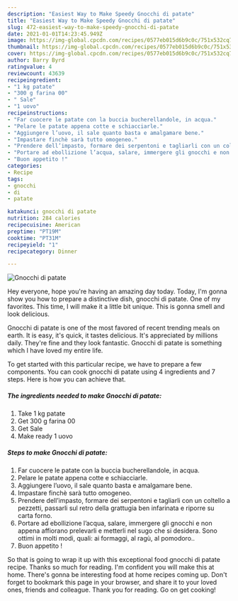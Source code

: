 ```yaml
---
description: "Easiest Way to Make Speedy Gnocchi di patate"
title: "Easiest Way to Make Speedy Gnocchi di patate"
slug: 472-easiest-way-to-make-speedy-gnocchi-di-patate
date: 2021-01-01T14:23:45.949Z
image: https://img-global.cpcdn.com/recipes/0577eb015d6b9c0c/751x532cq70/gnocchi-di-patate-recipe-main-photo.jpg
thumbnail: https://img-global.cpcdn.com/recipes/0577eb015d6b9c0c/751x532cq70/gnocchi-di-patate-recipe-main-photo.jpg
cover: https://img-global.cpcdn.com/recipes/0577eb015d6b9c0c/751x532cq70/gnocchi-di-patate-recipe-main-photo.jpg
author: Barry Byrd
ratingvalue: 4
reviewcount: 43639
recipeingredient:
- "1 kg patate"
- "300 g farina 00"
- " Sale"
- "1 uovo"
recipeinstructions:
- "Far cuocere le patate con la buccia bucherellandole, in acqua."
- "Pelare le patate appena cotte e schiacciarle."
- "Aggiungere l’uovo, il sale quanto basta e amalgamare bene."
- "Impastare finchè sarà tutto omogeneo."
- "Prendere dell’impasto, formare dei serpentoni e tagliarli con un coltello a pezzetti, passarli sul retro della grattugia ben infarinata e riporre su carta forno."
- "Portare ad ebollizione l’acqua, salare, immergere gli gnocchi e non appena affiorano prelevarli e metterli nel sugo che si desidera. Sono ottimi in molti modi, quali: ai formaggi, al ragù, al pomodoro.."
- "Buon appetito !"
categories:
- Recipe
tags:
- gnocchi
- di
- patate

katakunci: gnocchi di patate 
nutrition: 284 calories
recipecuisine: American
preptime: "PT19M"
cooktime: "PT31M"
recipeyield: "1"
recipecategory: Dinner

---
```



![Gnocchi di patate](https://img-global.cpcdn.com/recipes/0577eb015d6b9c0c/751x532cq70/gnocchi-di-patate-recipe-main-photo.jpg)

Hey everyone, hope you're having an amazing day today. Today, I'm gonna show you how to prepare a distinctive dish, gnocchi di patate. One of my favorites. This time, I will make it a little bit unique. This is gonna smell and look delicious.



Gnocchi di patate is one of the most favored of recent trending meals on earth. It is easy, it's quick, it tastes delicious. It's appreciated by millions daily. They're fine and they look fantastic. Gnocchi di patate is something which I have loved my entire life.


To get started with this particular recipe, we have to prepare a few components. You can cook gnocchi di patate using 4 ingredients and 7 steps. Here is how you can achieve that.

<!--inarticleads1-->

##### The ingredients needed to make Gnocchi di patate:

1. Take 1 kg patate
1. Get 300 g farina 00
1. Get  Sale
1. Make ready 1 uovo




<!--inarticleads2-->

##### Steps to make Gnocchi di patate:

1. Far cuocere le patate con la buccia bucherellandole, in acqua.
1. Pelare le patate appena cotte e schiacciarle.
1. Aggiungere l’uovo, il sale quanto basta e amalgamare bene.
1. Impastare finchè sarà tutto omogeneo.
1. Prendere dell’impasto, formare dei serpentoni e tagliarli con un coltello a pezzetti, passarli sul retro della grattugia ben infarinata e riporre su carta forno.
1. Portare ad ebollizione l’acqua, salare, immergere gli gnocchi e non appena affiorano prelevarli e metterli nel sugo che si desidera. Sono ottimi in molti modi, quali: ai formaggi, al ragù, al pomodoro..
1. Buon appetito !




So that is going to wrap it up with this exceptional food gnocchi di patate recipe. Thanks so much for reading. I'm confident you will make this at home. There's gonna be interesting food at home recipes coming up. Don't forget to bookmark this page in your browser, and share it to your loved ones, friends and colleague. Thank you for reading. Go on get cooking!
